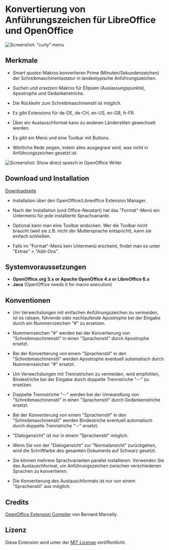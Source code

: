 # Konvertierung von Anführungszeichen für LibreOffice und OpenOffice

![Screenshot: "curly" menu](https://raw.githubusercontent.com/peter88213/curly/master/docs/Screenshots/Menu-ch.png)

## Merkmale

* _Smart quotes_-Makros konvertieren Prime (Minuten/Sekundenzeichen) der Schreibmaschinentastatur in landestypische Anführungszeichen.

* _Suchen und ersetzen_-Makros für Ellipsen (Auslassungspunkte), Apostrophe und Gedankenstriche.

* Die Rückkehr zum Schreibmaschinenstil ist möglich.

* Es gibt Extensions für de-DE, de-CH, en-US, en-GB, fr-FR.

* Über ein Austauschformat kann zu anderen Länderstilen gewechselt werden.

* Es gibt ein Menü und eine Toolbar mit Buttons.

* Wörtliche Rede zeigen, indem alles ausgegraut wird, was nicht in Anführungszeichen gesetzt ist. 

![Screenshot: Show direct speech in OpenOffice Writer](https://raw.githubusercontent.com/peter88213/curly/master/docs/Screenshots/DirectSpeech-ch.png)

## Download und Installation

[Downloadseite](https://github.com/peter88213/curly/releases/latest)

* Installation über den OpenOffice/Libreoffice Extension Manager.

* Nach der Installation (und Office-Neustart) hat das "Format"-Menü ein Untermenü für jede installierte Sprachvariante.

* Optional kann man eine Toolbar andocken. Wer die Toolbar nicht braucht (weil sie z.B. nicht der Muttersprache entspricht), kann sie einfach schließen.

* Falls im "Format"-Menü kein Untermenü erscheint, findet man es unter "Extras" > "Add-Ons".

## Systemvoraussetzungen

* __OpenOffice.org 3.x or Apache OpenOffice 4.x or LibreOffice 6.x__
* __Java__ (OpenOffice needs it for macro execution)

## Konventionen

* Um Verwechslungen mit einfachen Anführungszeichen zu vermeiden, ist es ratsam, führende oder nachlaufende Apostrophe bei der Eingabe durch ein Nummernzeichen "#" zu ersetzen.

* Nummernzeichen "#" werden bei der Konvertierung von "Schreibmaschinenstil" in einen "Sprachenstil" durch Apostrophe ersetzt.

* Bei der Konvertierung von einem "Sprachenstil" in den "Schreibmaschinenstil" werden Apostrophe eventuell automatisch durch Nummernzeichen "#" ersetzt. 

* Um Verwechslungen mit Trennstrichen zu vermeiden, wird empfohlen, Bindestriche bei der Eingabe durch doppelte Trennstriche "--" zu ersetzen.

* Doppelte Trennstriche "--" werden bei der Umwandlung von "Schreibmaschinenstil" in einen "Sprachenstil" durch Gedankenstriche ersetzt.

* Bei der Konvertierung von einem "Sprachenstil" in den "Schreibmaschinenstil" werden Bindestriche eventuell automatisch durch doppelte Trennstriche "--" ersetzt. 

* "Dialogansicht" ist nur in einem "Sprachenstil" möglich.

* Wenn Sie von der "Dialogansicht" zur "Normalansicht" zurückgehen, wird die Schriftfarbe des gesamten Dokuments auf Schwarz gesetzt. 

* Sie können mehrere Sprachvarianten parallel installieren. Verwenden Sie das Austauschformat, um Anführungszeichen zwischen verschiedenen Sprachen zu konvertieren.

* Die Konvertierung des Austauschformats ist nur von einem "Sprachenstil" aus möglich.

## Credits

[OpenOffice Extension Compiler](https://wiki.openoffice.org/wiki/Extensions_Packager#Extension_Compiler) von Bernard Marcelly.

## Lizenz

 Diese Extension wird unter der [MIT License](http://www.opensource.org/licenses/mit-license.php) veröffentlicht.